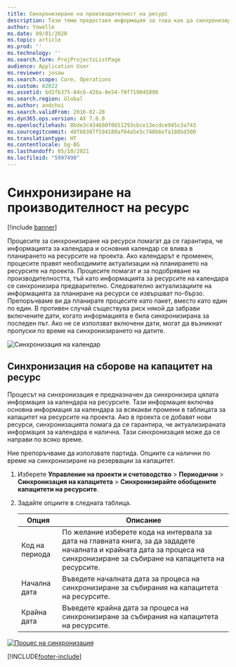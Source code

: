 ```yaml
---
title: Синхронизиране на производителност на ресурс
description: Тази тема предоставя информация за това как да синхронизирате капацитета на ресурса в календари и проекти.
author: Yowelle
ms.date: 09/01/2020
ms.topic: article
ms.prod: ''
ms.technology: ''
ms.search.form: ProjProjectsListPage
audience: Application User
ms.reviewer: josaw
ms.search.scope: Core, Operations
ms.custom: 82022
ms.assetid: bd2fb375-84c6-428a-8e54-f0f719045898
ms.search.region: Global
ms.author: andchoi
ms.search.validFrom: 2016-02-28
ms.dyn365.ops.version: AX 7.0.0
ms.openlocfilehash: 8bde3c434680f0651293cbce13ecdce945c3a743
ms.sourcegitcommit: 40f68387f594180af64a5e5c748b6efa188bd300
ms.translationtype: HT
ms.contentlocale: bg-BG
ms.lasthandoff: 05/10/2021
ms.locfileid: "5997498"
---
```

# <a name="synchronize-resource-capacity"></a>Синхронизиране на производителност на ресурс

[!include [banner](../includes/banner.md)]

Процесите за синхронизиране на ресурси помагат да се гарантира, че информацията за календара и основния календар се влива в планирането на ресурсите на проекта. Ако календарът е променен, процесите правят необходимите актуализации на планирането на ресурсите на проекта. Процесите помагат и за подобряване на производителността, тъй като информацията за ресурсите на календара се синхронизира предварително. Следователно актуализациите на информацията за планиране на ресурси се извършват по-бързо. Препоръчваме ви да планирате процесите като пакет, вместо като един по един. В противен случай съществува риск някой да забрави включените дати, когато информацията е била синхронизирана за последен път. Ако не се използват включени дати, могат да възникнат пропуски по време на синхронизирането на датите.

![Синхронизация на календар](./media/projectresourcing04-1024x471.jpg)

## <a name="synchronize-resource-capacity-roll-ups"></a>Синхронизация на сборове на капацитет на ресурс

Процесът на синхронизация е предназначен да синхронизира цялата информация за календара на ресурсите. Тази информация включва основна информация за календара за всякакви промени в таблицата за капацитет на ресурсите на проекта. Ако в проекта се добавят нови ресурси, синхронизацията помага да се гарантира, че актуализираната информация за календара е налична. Тази синхронизация може да се направи по всяко време.

Ние препоръчваме да използвате партида. Опциите са налични по време на синхронизиране на резервации за капацитет.

1. Изберете **Управление на проекти и счетоводство** &gt; **Периодични** &gt; **Синхронизация на капацитета** &gt; **Синхронизирайте обобщените капацитети на ресурсите**.
2. Задайте опциите в следната таблица.

    | Опция      | Описание |
    |-------------|-------------|
    | Код на периода | По желание изберете кода на интервала за дата на главната книга, за да зададете началната и крайната дата за процеса на синхронизиране за събиране на капацитета на ресурсите. |
    | Начална дата  | Въведете началната дата за процеса на синхронизиране за събирания на капацитета на ресурсите. |
    | Крайна дата    | Въведете крайна дата за процеса на синхронизиране за събирания на капацитета на ресурсите. |

[![Процес на синхронизация](./media/projectresourcing09.jpg)](./media/projectresourcing09.jpg)


[!INCLUDE[footer-include](../includes/footer-banner.md)]